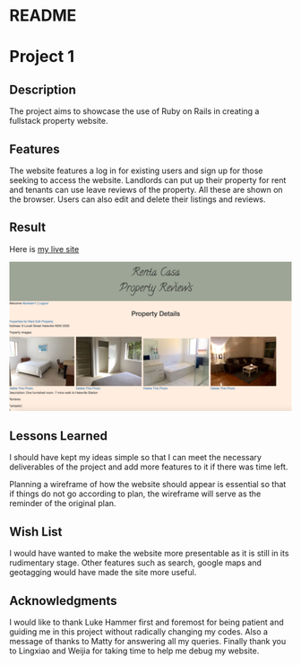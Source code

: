 # README

# Project 1

## Description

The project aims to showcase the use of Ruby on Rails in creating a fullstack property website.

## Features

The website features a log in for existing users and sign up for those seeking to access the website. Landlords can put up their property for rent and tenants can use leave reviews of the property. All these are shown on the browser. Users can also edit and delete their listings and reviews.

## Result
Here is [my live site](https://rentacasa.herokuapp.com/login)

![Renta Casa](app/assets/images/screenshot.png)

## Lessons Learned

I should have kept my ideas simple so that I can meet the necessary deliverables of the project and add more features to it if there was time left.

Planning a wireframe of how the website should appear is essential so that if things do not go according to plan, the wireframe will serve as the reminder of the original plan.

## Wish List

I would have wanted to make the website more presentable as it is still in its rudimentary stage. Other features such as search, google maps and geotagging would have made the site more useful.

## Acknowledgments

I would like to thank Luke Hammer first and foremost for being patient and guiding me in this project without radically changing my codes. Also a message of thanks to Matty for answering all my queries. Finally thank you to Lingxiao and Weijia for taking time to help me debug my website.

